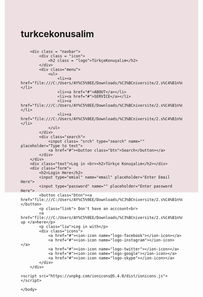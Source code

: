 # turkcekonusalim<!DOCTYPE html>
<html>
    <head>
        <meta charset="UTF-8">
        <title>dfghjk</title>
    </head>
    <style>
    *{
	margin :0;
	padding :0;
}
.navbar{
	width: 1220px;
	height: 75px;
	margin: auto;
	border-bottom: 1px solid darksalmon;
}
.icon{
	width: 300px;
	float: left;
	height: 70px;
}
.logo{
	color: darksalmon;
	font-size: 35px;
	font-family: Arial;
	padding-left: 10px;
	float: left;
	padding-top: 10px;
}
.menu{
	width: 400px;
	float: left;
	height: 70px;

}
ul{
	float: left;
	display: flex;
	justify-content: right;
	align-items: center;
}
ul li{
	list-style: none;
	margin-left: 62px;
	margin-top: 27px;
	font-size: 14px;
}
ul li a{
	text-decoration: none;
	color: black;
	font-family: Arial;
	font-weight: bold;
	transition: 0,4s ease-in-out;
}
ul li a:hover{
	color: darksalmon;
}
.search{
	width: 250px;
	float: left;
	margin-left: 200px;
}
.srch{
	width: 150px;
	height: 40px;
	background: transparent;
	border: 1px solid darksalmon;
	margin-top: 13px;
	color: black;
	border-right: none;
	font-size: 16px;
	float: left;
	padding: 10px;
	border-bottom-left-radius: 5px;
	border-top-left-radius: 5px;
}
.btn{
	width: 100px;
	height: 40px;
	background: darksalmon;
	border: 2px solid darksalmon ;
	margin-top: 13px;
	color: white;
	font-size: 15px;
	border-bottom-right-radius: 5px;
	border-bottom-right-radius: 5px;
}
.btn:focus{
	outline: none;
}
.srch:focus{
	outline: none;
}
.main{
	width: 100%;
	height: 500px;
	background-position: left;
	background-color: rgb(238, 224, 226);
}
.form{
	width: 250px;
	height: 380px;
	background: linear-gradient(to top, rgb(150, 145, 145) ,darksalmon 50%);
	position: absolute;
	top: 20%;
	left: 1000px;
	border-radius: 10px;
	padding: 25px;

}
.form h2{
	width: 220px;
	font-family: sans-serif;
	text-align: center;
	color: darksalmon;
	font-size: 22px;
	background-color: white;
	border-radius: 10px;
	margin: 2px;
	padding: 8px;
}
.form input{
	width: 240px;
	height: 35px;
	background: transparent;
	border-bottom: 1px solid black;
	border-top: none;
	border-right: none;
	border-left: none;
	color: white;
	font-size: 15px;
	letter-spacing: 1px;
	margin-top: 30px;
	font-family: sans-serif;
}
.form input:focus{
	outline: none;
}
::placeholder{
	color: white;
	font-family: Arial;
}
.btnn{
	width: 240px;
	height: 40px;
	background:darksalmon ;
	border: none;
	margin-top: 30px;
	font-size: 18px;
	border-radius: 10px;
	cursor: pointer;
	color: white;
}
.btnn:hover{
	background: white;
	color:darksalmon;
}
.btnn a{
	text-decoration: none;
	color: black;
	font-weight: bold;
}
.form .link{
	font-family: Arial, Helvetica, sans-serif;
	font-size: 17px;
	padding-top: 20px;
	text-align: center;
	color: white;
}
.form .link a{
	text-decoration: none;
	color: darksalmon;
}
.liw{
	padding-top: 15px;
	padding-bottom: 10px;
	text-align: center;
	color: white;
}
.icons a{
	text-decoration: none;
	color: white;
}
.icons ion-icon{
	color: white;
	font-size: 30px;
	padding-left: 14px;
	padding-top: 5px;
	transition: 0,3s ease;
}
.icons ion-icon:hover{
	color:darksalmon;
}
.text{
    font-family: 'Times New Roman';
	font-size: 50px;
	padding-left: 20px;
	margin-top:109px;
    margin-left: 200px;
	letter-spacing: 2px;
}
.text h2{
    padding-left: 20px;
	padding-bottom: 25px;
	font-family: Arial;
	letter-spacing: 1,2px;
	line-height: 30px;
    margin-top: 30px;
    color: darksalmon;
}
    </style>
    <body>  
        <body class = "main">
    
        <div class = "navbar">
            <div class = "icon">
                <h2 class = "logo">TürkçeKonuşalım</h2>
            </div>
            <div class="menu">
                <ul>
                    <li><a href="file:///C:/Users/AY%C5%9EE/Downloads/%C3%BCniversite/2.s%C4%B1n%C4%B1f/1.d%C3%B6nem/web%20tasra%C4%B1m%C4%B1/projects/proje/projesayfa1/anasayfa.html">HOME</a></li>
                    <li><a href="#">ABOUT</a></li>
                    <li><a href="#">SERVİCE</a></li>
                    <li><a href="file:///C:/Users/AY%C5%9EE/Downloads/%C3%BCniversite/2.s%C4%B1n%C4%B1f/1.d%C3%B6nem/web%20tasra%C4%B1m%C4%B1/projects/proje/projesayfa2/login.html">LOGIN</a></li>
                    <li><a href="file:///C:/Users/AY%C5%9EE/Downloads/%C3%BCniversite/2.s%C4%B1n%C4%B1f/1.d%C3%B6nem/web%20tasra%C4%B1m%C4%B1/projects/proje/projesayfa4/contact.html">CONTACT</a></li>
                </ul>
            </div>
            <div class="search">
                <input class= "srch" type="search" name="" placeholder="Type to text">
                <a href="#"><button class="btn">Search</button></a> 
            </div>
        </div>
        <div class="text">Log in <br><h2>Türkçe Konuşalım</h2></div>
        <div class="form">
            <h2>Login Here</h2>
            <input type="emial" name="email" placeholder="Enter Email Here">
            <input type="password" name="" placeholder="Enter password Here">
            <button class="btnn"><a href="file:///C:/Users/AY%C5%9EE/Downloads/%C3%BCniversite/2.s%C4%B1n%C4%B1f/1.d%C3%B6nem/web%20tasra%C4%B1m%C4%B1/projects/projesayfa1/anasayfa.html">Login</a></button>
            <p class="link"> Don't have an acccount<br>
            <a href="file:///C:/Users/AY%C5%9EE/Downloads/%C3%BCniversite/2.s%C4%B1n%C4%B1f/1.d%C3%B6nem/web%20tasra%C4%B1m%C4%B1/projects/proje/projesayfa3/signup.html">Sign up </a>here</p>
            <p class="liw">Log in with</p>
            <div class="icons">
                <a href="#"><ion-icon name="logo-facebook"></ion-icon></a>
                <a href="#"><ion-icon name="logo-instagram"></ion-icon></a>
                <a href="#"><ion-icon name="logo-twitter"></ion-icon></a>
                <a href="#"><ion-icon name="logo-google"></ion-icon></a>
                <a href="#"><ion-icon name="logo-skype"></ion-icon></a>
            </div>
        </div>
    
    <script src="https://unpkg.com/ionicons@5.4.0/dist/ionicons.js"></script>

    </body>
</html>
